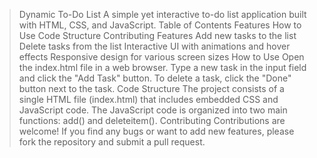 > Dynamic To-Do List
A simple yet interactive to-do list application built with HTML, CSS, and JavaScript.
Table of Contents
Features
How to Use
Code Structure
Contributing
Features
Add new tasks to the list
Delete tasks from the list
Interactive UI with animations and hover effects
Responsive design for various screen sizes
How to Use
Open the index.html file in a web browser.
Type a new task in the input field and click the "Add Task" button.
To delete a task, click the "Done" button next to the task.
Code Structure
The project consists of a single HTML file (index.html) that includes embedded CSS and JavaScript code. The JavaScript code is organized into two main functions: add() and deleteitem().
Contributing
Contributions are welcome! If you find any bugs or want to add new features, please fork the repository and submit a pull request.
